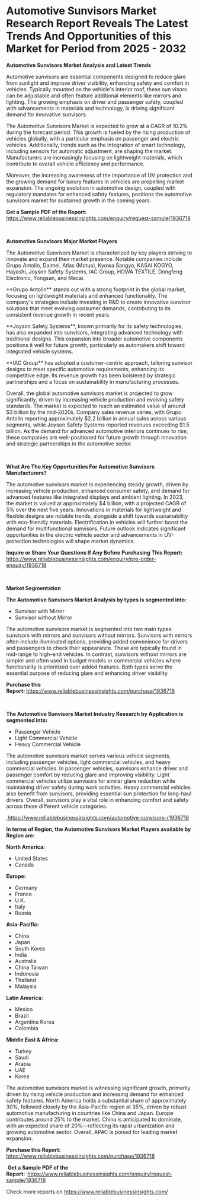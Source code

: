 <p><h1>Automotive Sunvisors Market Research Report Reveals The Latest Trends And Opportunities of this Market for Period from 2025 - 2032</h1></p><p><strong>Automotive Sunvisors Market Analysis and Latest Trends</strong></p>
<p><p>Automotive sunvisors are essential components designed to reduce glare from sunlight and improve driver visibility, enhancing safety and comfort in vehicles. Typically mounted on the vehicle's interior roof, these sun visors can be adjustable and often feature additional elements like mirrors and lighting. The growing emphasis on driver and passenger safety, coupled with advancements in materials and technology, is driving significant demand for innovative sunvisors.</p><p>The Automotive Sunvisors Market is expected to grow at a CAGR of 10.2% during the forecast period. This growth is fueled by the rising production of vehicles globally, with a particular emphasis on passenger and electric vehicles. Additionally, trends such as the integration of smart technology, including sensors for automatic adjustment, are shaping the market. Manufacturers are increasingly focusing on lightweight materials, which contribute to overall vehicle efficiency and performance.</p><p>Moreover, the increasing awareness of the importance of UV protection and the growing demand for luxury features in vehicles are propelling market expansion. The ongoing evolution in automotive design, coupled with regulatory mandates for enhanced safety features, positions the automotive sunvisors market for sustained growth in the coming years.</p></p>
<p><strong>Get a Sample PDF of the Report:&nbsp;</strong> <a href="https://www.reliablebusinessinsights.com/enquiry/request-sample/1936718?utm_campaign=2731&utm_medium=2&utm_source=Github&utm_content=ia&utm_term=30032025&utm_id=automotive-sunvisors">https://www.reliablebusinessinsights.com/enquiry/request-sample/1936718</a></p>
<p>&nbsp;</p>
<p><strong>Automotive Sunvisors Major Market Players</strong></p>
<p><p>The Automotive Sunvisors Market is characterized by key players striving to innovate and expand their market presence. Notable companies include Grupo Antolin, Daimei, Atlas (Motus), Kyowa Sangyo, KASAI KOGYO, Hayashi, Joyson Safety Systems, IAC Group, HOWA TEXTILE, Dongfeng Electronic, Yongsan, and Mecai.</p><p>**Grupo Antolin** stands out with a strong footprint in the global market, focusing on lightweight materials and enhanced functionality. The company's strategies include investing in R&D to create innovative sunvisor solutions that meet evolving consumer demands, contributing to its consistent revenue growth in recent years.</p><p>**Joyson Safety Systems**, known primarily for its safety technologies, has also expanded into sunvisors, integrating advanced technology with traditional designs. This expansion into broader automotive components positions it well for future growth, particularly as automakers shift toward integrated vehicle systems.</p><p>**IAC Group** has adopted a customer-centric approach, tailoring sunvisor designs to meet specific automotive requirements, enhancing its competitive edge. Its revenue growth has been bolstered by strategic partnerships and a focus on sustainability in manufacturing processes.</p><p>Overall, the global automotive sunvisors market is projected to grow significantly, driven by increasing vehicle production and evolving safety standards. The market is expected to reach an estimated value of around $3 billion by the mid-2020s. Company sales revenue varies, with Grupo Antolin reporting approximately $2.2 billion in annual sales across various segments, while Joyson Safety Systems reported revenues exceeding $1.5 billion. As the demand for advanced automotive interiors continues to rise, these companies are well-positioned for future growth through innovation and strategic partnerships in the automotive sector.</p></p>
<p>&nbsp;</p>
<p><strong>What Are The Key Opportunities For Automotive Sunvisors Manufacturers?</strong></p>
<p><p>The automotive sunvisors market is experiencing steady growth, driven by increasing vehicle production, enhanced consumer safety, and demand for advanced features like integrated displays and ambient lighting. In 2023, the market is valued at approximately $4 billion, with a projected CAGR of 5% over the next five years. Innovations in materials for lightweight and flexible designs are notable trends, alongside a shift towards sustainability with eco-friendly materials. Electrification in vehicles will further boost the demand for multifunctional sunvisors. Future outlook indicates significant opportunities in the electric vehicle sector and advancements in UV-protection technologies will shape market dynamics.</p></p>
<p><strong>Inquire or Share Your Questions If Any Before Purchasing This Report:</strong> <a href="https://www.reliablebusinessinsights.com/enquiry/pre-order-enquiry/1936718?utm_campaign=2731&utm_medium=2&utm_source=Github&utm_content=ia&utm_term=30032025&utm_id=automotive-sunvisors">https://www.reliablebusinessinsights.com/enquiry/pre-order-enquiry/1936718</a></p>
<p>&nbsp;</p>
<p><strong>Market Segmentation</strong></p>
<p><strong>The Automotive Sunvisors Market Analysis by types is segmented into:</strong></p>
<p><ul><li>Sunvisor with Mirror</li><li>Sunvisor without Mirror</li></ul></p>
<p><p>The automotive sunvisors market is segmented into two main types: sunvisors with mirrors and sunvisors without mirrors. Sunvisors with mirrors often include illuminated options, providing added convenience for drivers and passengers to check their appearance. These are typically found in mid-range to high-end vehicles. In contrast, sunvisors without mirrors are simpler and often used in budget models or commercial vehicles where functionality is prioritized over added features. Both types serve the essential purpose of reducing glare and enhancing driver visibility.</p></p>
<p><strong>Purchase this Report:&nbsp;</strong><a href="https://www.reliablebusinessinsights.com/purchase/1936718?utm_campaign=2731&utm_medium=2&utm_source=Github&utm_content=ia&utm_term=30032025&utm_id=automotive-sunvisors">https://www.reliablebusinessinsights.com/purchase/1936718</a></p>
<p>&nbsp;</p>
<p><strong>The Automotive Sunvisors Market Industry Research by Application is segmented into:</strong></p>
<p><ul><li>Passenger Vehicle</li><li>Light Commercial Vehicle</li><li>Heavy Commercial Vehicle</li></ul></p>
<p><p>The automotive sunvisors market serves various vehicle segments, including passenger vehicles, light commercial vehicles, and heavy commercial vehicles. In passenger vehicles, sunvisors enhance driver and passenger comfort by reducing glare and improving visibility. Light commercial vehicles utilize sunvisors for similar glare reduction while maintaining driver safety during work activities. Heavy commercial vehicles also benefit from sunvisors, providing essential sun protection for long-haul drivers. Overall, sunvisors play a vital role in enhancing comfort and safety across these different vehicle categories.</p></p>
<p><a href="https://www.reliablebusinessinsights.com/automotive-sunvisors-r1936718?utm_campaign=2731&utm_medium=2&utm_source=Github&utm_content=ia&utm_term=30032025&utm_id=automotive-sunvisors">&nbsp;https://www.reliablebusinessinsights.com/automotive-sunvisors-r1936718</a></p>
<p><strong>In terms of Region, the Automotive Sunvisors Market Players available by Region are:</strong></p>
<p>
    <p> <strong> North America: </strong>
        <ul>
            <li>United States</li>
            <li>Canada</li>
        </ul>
        </p> 
    <p> <strong> Europe: </strong>
        <ul>
            <li>Germany</li>
            <li>France</li>
            <li>U.K.</li>
            <li>Italy</li>
            <li>Russia</li>
        </ul>
        </p> 
    <p> <strong> Asia-Pacific: </strong>
        <ul>
            <li>China</li>
            <li>Japan</li>
            <li>South Korea</li>
            <li>India</li>
            <li>Australia</li>
            <li>China Taiwan</li>
            <li>Indonesia</li>
            <li>Thailand</li>
            <li>Malaysia</li>
        </ul>
        </p> 
    <p> <strong> Latin America: </strong>
        <ul>
            <li>Mexico</li>
            <li>Brazil</li>
            <li>Argentina Korea</li>
            <li>Colombia</li>
        </ul>
        </p> 
    <p> <strong> Middle East & Africa: </strong>
        <ul>
            <li>Turkey</li>
            <li>Saudi</li>
            <li>Arabia</li>
            <li>UAE</li>
            <li>Korea</li>
        </ul>
    </p>
    </p>
<p><p>The automotive sunvisors market is witnessing significant growth, primarily driven by rising vehicle production and increasing demand for enhanced safety features. North America holds a substantial share of approximately 30%, followed closely by the Asia-Pacific region at 35%, driven by robust automotive manufacturing in countries like China and Japan. Europe contributes around 25% to the market. China is anticipated to dominate, with an expected share of 20%—reflecting its rapid urbanization and growing automotive sector. Overall, APAC is poised for leading market expansion.</p></p>
<p><strong>Purchase this Report: </strong><a href="https://www.reliablebusinessinsights.com/purchase/1936718?utm_campaign=2731&utm_medium=2&utm_source=Github&utm_content=ia&utm_term=30032025&utm_id=automotive-sunvisors">https://www.reliablebusinessinsights.com/purchase/1936718</a></p>
<p>&nbsp;<strong>Get a Sample PDF of the Report:&nbsp;&nbsp;</strong><a href="https://www.reliablebusinessinsights.com/enquiry/request-sample/1936718?utm_campaign=2731&utm_medium=2&utm_source=Github&utm_content=ia&utm_term=30032025&utm_id=automotive-sunvisors">https://www.reliablebusinessinsights.com/enquiry/request-sample/1936718</a></p>
<p><strong></strong></p>
<p>Check more reports on <a href="https://www.reliablebusinessinsights.com/?utm_campaign=2731&utm_medium=2&utm_source=Github&utm_content=ia&utm_term=30032025&utm_id=automotive-sunvisors">https://www.reliablebusinessinsights.com/</a></p>